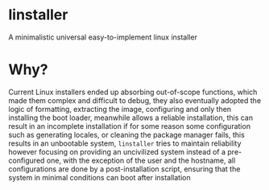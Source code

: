 # linstaller
A minimalistic universal easy-to-implement linux installer

# Why?

Current Linux installers ended up absorbing out-of-scope functions, which made them complex and difficult to debug, they also eventually adopted the logic of formatting, extracting the image, configuring and only then installing the boot loader, meanwhile allows a reliable installation, this can result in an incomplete installation if for some reason some configuration such as generating locales, or cleaning the package manager fails, this results in an unbootable system, `linstaller` tries to maintain reliability however focusing on providing an uncivilized system instead of a pre-configured one, with the exception of the user and the hostname, all configurations are done by a post-installation script, ensuring that the system in minimal conditions can boot after installation
